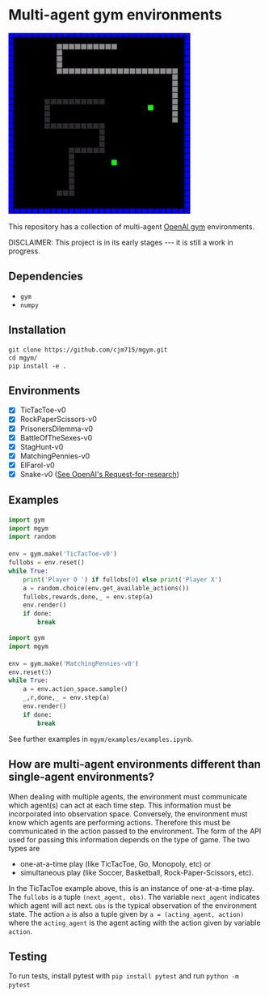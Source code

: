 # Multi-agent gym environments

![snakeclip](snake.jpg)

This repository has a collection of multi-agent [OpenAI gym](https://github.com/openai/gym) environments.

DISCLAIMER: This project is in its early stages --- it is still a work in progress.

## Dependencies
* `gym`
* `numpy`

## Installation
```
git clone https://github.com/cjm715/mgym.git
cd mgym/
pip install -e .
 ```

## Environments
* [x] TicTacToe-v0
* [x] RockPaperScissors-v0
* [x] PrisonersDilemma-v0
* [x] BattleOfTheSexes-v0
* [x] StagHunt-v0
* [x] MatchingPennies-v0
* [x] ElFarol-v0
* [x] Snake-v0 ([See OpenAI's Request-for-research](https://blog.openai.com/requests-for-research-2/))
<!-- * [ ] WolfPack-v0
* [ ] FruitGathering-v0
* [ ] TravelingCheckers-v0 ([Introduced in SFI's complexity challenge](https://www.complexityexplorer.org/challenges/1-launch-of-the-complexity-challenges/submissions)) -->

## Examples
```python
import gym
import mgym
import random

env = gym.make('TicTacToe-v0')
fullobs = env.reset()
while True:
    print('Player O ') if fullobs[0] else print('Player X')
    a = random.choice(env.get_available_actions())
    fullobs,rewards,done,_ = env.step(a)
    env.render()
    if done:
        break
```


```python
import gym
import mgym

env = gym.make('MatchingPennies-v0')
env.reset(3)
while True:
    a = env.action_space.sample()
    _,r,done,_ = env.step(a)
    env.render()
    if done:
        break
```

See further examples in `mgym/examples/examples.ipynb`.

## How are multi-agent environments different than single-agent environments?

When dealing with multiple agents, the environment must communicate which agent(s)
can act at each time step. This information must be incorporated into observation space.
Conversely, the environment must know which agents are performing actions. Therefore this must
be communicated in the action passed to the environment. The form of the API used for passing this information depends on the type of game. The two types are

* one-at-a-time play  (like TicTacToe, Go, Monopoly, etc) or
* simultaneous play (like Soccer, Basketball, Rock-Paper-Scissors, etc).

In the TicTacToe example above, this is an instance of one-at-a-time play. The `fullobs` is
a tuple `(next_agent, obs)`. The variable `next_agent` indicates which agent will act next.
`obs` is the typical observation of the environment state. The action `a` is also a tuple given
by `a = (acting_agent, action)` where the `acting_agent`
is the agent acting with the action given by variable `action`.

## Testing
To run tests, install pytest with `pip install pytest` and run `python -m pytest`
